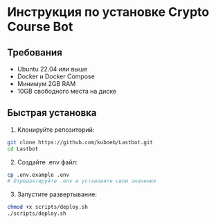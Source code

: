# Инструкция по установке Crypto Course Bot

## Требования
- Ubuntu 22.04 или выше
- Docker и Docker Compose
- Минимум 2GB RAM
- 10GB свободного места на диске

## Быстрая установка

1. Клонируйте репозиторий:
```bash
git clone https://github.com/kuboeb/Lastbot.git
cd Lastbot
```

2. Создайте .env файл:
```bash
cp .env.example .env
# Отредактируйте .env и установите свои значения
```

3. Запустите развертывание:
```bash
chmod +x scripts/deploy.sh
./scripts/deploy.sh
```
